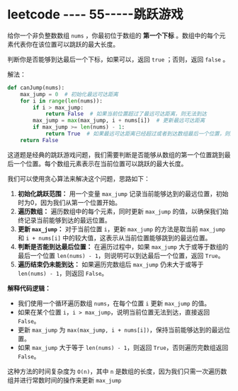 # leetcode ---- 55-----跳跃游戏

给你一个非负整数数组 `nums` ，你最初位于数组的 **第一个下标** 。数组中的每个元素代表你在该位置可以跳跃的最大长度。

判断你是否能够到达最后一个下标，如果可以，返回 `true` ；否则，返回 `false` 。

 

解法：

```python
def canJump(nums):
    max_jump = 0  # 初始化最远可达距离
    for i in range(len(nums)):
        if i > max_jump:
            return False  # 如果当前位置超过了最远可达距离，则无法到达
        max_jump = max(max_jump, i + nums[i])  # 更新最远可达距离
        if max_jump >= len(nums) - 1:
            return True  # 如果最远可达距离已经超过或者到达数组最后一个位置，则返回True
    return False

```





这道题是经典的跳跃游戏问题，我们需要判断是否能够从数组的第一个位置跳到最后一个位置。每个数组元素表示在当前位置可以跳跃的最大长度。

我们可以使用贪心算法来解决这个问题，思路如下：

1. **初始化跳跃范围：** 用一个变量 `max_jump` 记录当前能够达到的最远位置，初始时为0，因为我们从第一个位置开始。
2. **遍历数组：** 遍历数组中的每个元素，同时更新 `max_jump` 的值，以确保我们始终记录当前能够到达的最远位置。
3. **更新 `max_jump`：** 对于当前位置 `i`，更新 `max_jump` 的方法是取当前 `max_jump` 和 `i + nums[i]` 中的较大值，这表示从当前位置能够跳到的最远位置。
4. **判断是否能到达最后位置：** 在遍历过程中，如果 `max_jump` 大于或等于数组的最后一个位置 `len(nums) - 1`，则说明可以到达最后一个位置，返回 `True`。
5. **遍历结束仍未能到达：** 如果遍历完数组后 `max_jump` 仍未大于或等于 `len(nums) - 1`，则返回 `False`。



**解释代码逻辑：**

- 我们使用一个循环遍历数组 `nums`，在每个位置 `i` 更新 `max_jump` 的值。
- 如果在某个位置 `i`，`i > max_jump`，说明当前位置无法到达，直接返回 `False`。
- 更新 `max_jump` 为 `max(max_jump, i + nums[i])`，保持当前能够达到的最远位置。
- 如果 `max_jump` 大于等于 `len(nums) - 1`，则返回 `True`，否则遍历完数组返回 `False`。

这种方法的时间复杂度为 `O(n)`，其中 `n` 是数组的长度，因为我们只需一次遍历数组并进行常数时间的操作来更新 `max_jump`